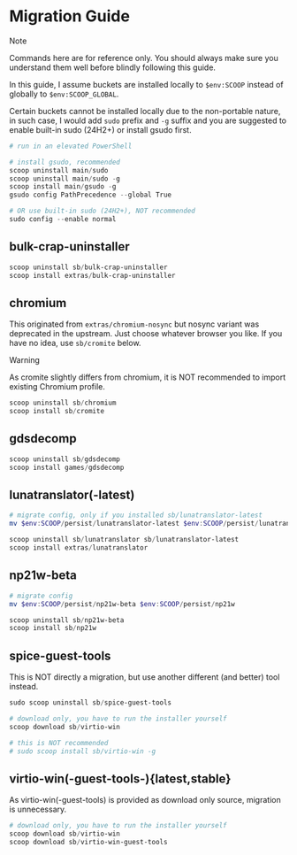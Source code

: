 # Migration Guide

> [!NOTE]
> Commands here are for reference only.
> You should always make sure you understand them well before blindly following this guide.

In this guide, I assume buckets are installed locally to `$env:SCOOP` instead of globally to `$env:SCOOP_GLOBAL`.

Certain buckets cannot be installed locally due to the non-portable nature,
in such case, I would add `sudo` prefix and `-g` suffix
and you are suggested to enable built-in sudo (24H2+) or install gsudo first.

```powershell
# run in an elevated PowerShell

# install gsudo, recommended
scoop uninstall main/sudo
scoop uninstall main/sudo -g
scoop install main/gsudo -g
gsudo config PathPrecedence --global True

# OR use built-in sudo (24H2+), NOT recommended
sudo config --enable normal
```

## bulk-crap-uninstaller

```powershell
scoop uninstall sb/bulk-crap-uninstaller
scoop install extras/bulk-crap-uninstaller
```

## chromium

This originated from `extras/chromium-nosync` but nosync variant was deprecated in the upstream.
Just choose whatever browser you like. If you have no idea, use `sb/cromite` below.

> [!WARNING]
> As cromite slightly differs from chromium, it is NOT recommended to import existing Chromium profile.

```powershell
scoop uninstall sb/chromium
scoop install sb/cromite
```

## gdsdecomp

```powershell
scoop uninstall sb/gdsdecomp
scoop install games/gdsdecomp
```

## lunatranslator(-latest)

```powershell
# migrate config, only if you installed sb/lunatranslator-latest
mv $env:SCOOP/persist/lunatranslator-latest $env:SCOOP/persist/lunatranslator

scoop uninstall sb/lunatranslator sb/lunatranslator-latest
scoop install extras/lunatranslator
```

## np21w-beta

```powershell
# migrate config
mv $env:SCOOP/persist/np21w-beta $env:SCOOP/persist/np21w

scoop uninstall sb/np21w-beta
scoop install sb/np21w
```

## spice-guest-tools

This is NOT directly a migration, but use another different (and better) tool instead.

```powershell
sudo scoop uninstall sb/spice-guest-tools

# download only, you have to run the installer yourself
scoop download sb/virtio-win

# this is NOT recommended
# sudo scoop install sb/virtio-win -g
```

## virtio-win(-guest-tools-){latest,stable}

As virtio-win(-guest-tools) is provided as download only source, migration is unnecessary.

```powershell
# download only, you have to run the installer yourself
scoop download sb/virtio-win
scoop download sb/virtio-win-guest-tools
```
